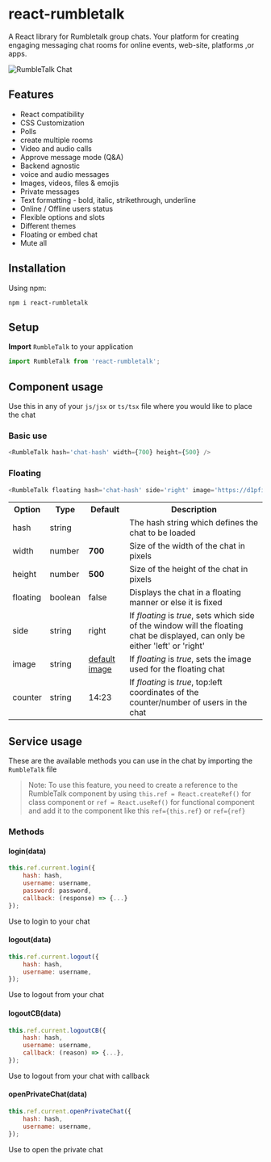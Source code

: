 # react-rumbletalk

A React library for Rumbletalk group chats. Your platform for creating engaging messaging chat rooms for online events, web-site, platforms ,or apps.

![RumbleTalk Chat](https://d1pfint8izqszg.cloudfront.net/web7/images/q&a_fold.png)

## Features

- React compatibility
- CSS Customization
- Polls
- create multiple rooms
- Video and audio calls
- Approve message mode (Q&A)
- Backend agnostic
- voice and audio messages 
- Images, videos, files & emojis
- Private messages
- Text formatting - bold, italic, strikethrough, underline
- Online / Offline users status
- Flexible options and slots
- Different themes
- Floating or embed chat
- Mute all

## Installation

Using npm:

`npm i react-rumbletalk`

## Setup

**Import** `RumbleTalk` to your application

```javascript
import RumbleTalk from 'react-rumbletalk';
```

## Component usage

Use this in any of your `js/jsx` or `ts/tsx` file where you would like to place the chat

### Basic use
```javascript
<RumbleTalk hash='chat-hash' width={700} height={500} />
```

### Floating
```typescript
<RumbleTalk floating hash='chat-hash' side='right' image='https://d1pfint8izqszg.cloudfront.net/images/toolbar/toolbar.png' counter='14:23' />
```

<table>
  <tr>
    <th>Option</th>
    <th>Type</th>
    <th>Default</th>
    <th>Description</th>
  </tr>
  <tr>
    <td>hash</td>
    <td>string</td>
    <td></td>
    <td>The hash string which defines the chat to be loaded</td>
  </tr>
  <tr>
    <td>width</td>
    <td>number</td>
    <td><b>700</b></td>
    <td>Size of the width of the chat in pixels</td>
  </tr>
  <tr>
    <td>height</td>
    <td>number</td>
    <td><b>500</b></td>
    <td>Size of the height of the chat in pixels</td>
  </tr>
  <tr>
    <td>floating</td>
    <td>boolean</td>
    <td>false</td>
    <td>Displays the chat in a floating manner or else it is fixed</td>
  </tr>
  <tr>
    <td>side</td>
    <td>string</td>
    <td>right</td>
    <td>If <i>floating</i> is <i>true</i>, sets which side of the window will the floating chat be displayed, can only be either 'left' or 'right'</td>
  </tr>
  <tr>
    <td>image</td>
    <td>string</td>
    <td>
      <a href="https://d1pfint8izqszg.cloudfront.net/images/toolbar/toolbar.png" target="_blank">default image</a>
    </td>
    <td>If <i>floating</i> is <i>true</i>, sets the image used for the floating chat</td>
  </tr>
  <tr>
    <td>counter</td>
    <td>string</td>
    <td>14:23</td>
    <td>If <i>floating</i> is <i>true</i>, top:left coordinates of the counter/number of users in the chat</td>
  </tr>
</table>

## Service usage

These are the available methods you can use in the chat by importing the `RumbleTalk` file

> Note: To use this feature, you need to create a reference to the RumbleTalk component by using `this.ref = React.createRef()` for class component or `ref = React.useRef()` for functional component and add it to the component like this `ref={this.ref}` or `ref={ref}`

### Methods

#### login(data)

```javascript
this.ref.current.login({
    hash: hash,
    username: username,
    password: password,
    callback: (response) => {...}
});
```

Use to login to your chat

#### logout(data)

```javascript
this.ref.current.logout({
    hash: hash,
    username: username,
});
```

Use to logout from your chat

#### logoutCB(data)

```javascript
this.ref.current.logoutCB({
    hash: hash,
    username: username,
    callback: (reason) => {...},
});
```

Use to logout from your chat with callback

#### openPrivateChat(data)

```javascript
this.ref.current.openPrivateChat({
    hash: hash,
    username: username,
});
```

Use to open the private chat
